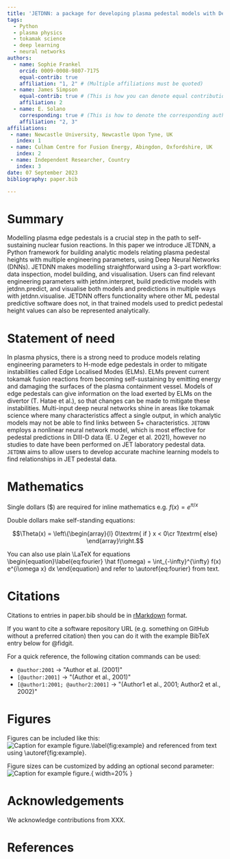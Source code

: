 ```yaml
---
title: 'JETDNN: a package for developing plasma pedestal models with Deep Learning.'
tags:
  - Python
  - plasma physics
  - tokamak science
  - deep learning
  - neural networks
authors:
  - name: Sophie Frankel
    orcid: 0009-0008-9807-7175
    equal-contrib: true
    affiliation: "1, 2" # (Multiple affiliations must be quoted)
  - name: James Simpson
    equal-contrib: true # (This is how you can denote equal contributions between multiple authors)
    affiliation: 2
  - name: E. Solano
    corresponding: true # (This is how to denote the corresponding author)
    affiliation: "2, 3"
affiliations:
 - name: Newcastle University, Newcastle Upon Tyne, UK
   index: 1
 - name: Culham Centre for Fusion Energy, Abingdon, Oxfordshire, UK
   index: 2
 - name: Independent Researcher, Country
   index: 3
date: 07 September 2023
bibliography: paper.bib

---
```


# Summary

Modelling plasma edge pedestals is a crucial step in the path to self-sustaining nuclear fusion reactions. In this paper we introduce JETDNN, a Python framework for building analytic models relating plasma pedestal heights with multiple engineering parameters, using Deep Neural Networks (DNNs). JETDNN makes modelling straightforward using a 3-part workflow: data inspection, model building, and visualisation. Users can find relevant engineering parameters with jetdnn.interpret, build predictive models with jetdnn.predict, and visualise both models and predictions in multiple ways with jetdnn.visualise. JETDNN offers functionality where other ML pedestal predictive software does not, in that trained models used to predict pedestal height values can also be represented analytically.

# Statement of need

In plasma physics, there is a strong need to produce models relating engineering parameters to H-mode edge pedestals in order to mitigate instabilities called Edge Localised Modes (ELMs). ELMs prevent current tokamak fusion reactions from becoming self-sustaining by emitting energy and damaging the surfaces of the plasma containment vessel. Models of edge pedestals can give information on the load exerted by ELMs on the divertor (T. Hatae et al.), so that changes can be made to mitigate these instabilities. Multi-input deep neural networks shine in areas like tokamak science where many characteristics affect a single output, in which analytic models may not be able to find links between 5+ characteristics. `JETDNN` employs a nonlinear neural network model, which is most effective for pedestal predictions in DIII-D data (E. U Zeger et al. 2021), however no studies to date have been performed on JET laboratory pedestal data. `JETDNN` aims to allow users to develop accurate machine learning models to find relationships in JET pedestal data.

# Mathematics

Single dollars ($) are required for inline mathematics e.g. $f(x) = e^{\pi/x}$

Double dollars make self-standing equations:

$$\Theta(x) = \left\{\begin{array}{l}
0\textrm{ if } x < 0\cr
1\textrm{ else}
\end{array}\right.$$

You can also use plain \LaTeX for equations
\begin{equation}\label{eq:fourier}
\hat f(\omega) = \int_{-\infty}^{\infty} f(x) e^{i\omega x} dx
\end{equation}
and refer to \autoref{eq:fourier} from text.

# Citations

Citations to entries in paper.bib should be in
[rMarkdown](http://rmarkdown.rstudio.com/authoring_bibliographies_and_citations.html)
format.

If you want to cite a software repository URL (e.g. something on GitHub without a preferred
citation) then you can do it with the example BibTeX entry below for @fidgit.

For a quick reference, the following citation commands can be used:
- `@author:2001`  ->  "Author et al. (2001)"
- `[@author:2001]` -> "(Author et al., 2001)"
- `[@author1:2001; @author2:2001]` -> "(Author1 et al., 2001; Author2 et al., 2002)"

# Figures

Figures can be included like this:
![Caption for example figure.\label{fig:example}](figure.png)
and referenced from text using \autoref{fig:example}.

Figure sizes can be customized by adding an optional second parameter:
![Caption for example figure.](figure.png){ width=20% }

# Acknowledgements

We acknowledge contributions from XXX.

# References